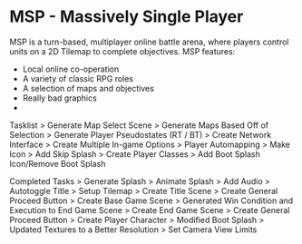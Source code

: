 # MSP - Massively Single Player
 MSP is a turn-based, multiplayer online battle arena, where players control units on a 2D Tilemap to complete objectives.
 MSP features:
 - Local online co-operation
 - A variety of classic RPG roles
 - A selection of maps and objectives
 - Really bad graphics
 - 

Tasklist
	> Generate Map Select Scene
	> Generate Maps Based Off of Selection
	> Generate Player Pseudostates (RT / BT)
	> Create Network Interface
	> Create Multiple In-game Options
	> Player Automapping
	> Make Icon
	> Add Skip Splash
	> Create Player Classes
	> Add Boot Splash Icon/Remove Boot Splash

Completed Tasks
	> Generate Splash
		> Animate Splash
		> Add Audio
		> Autotoggle Title
	> Setup Tilemap
	> Create Title Scene
		> Create General Proceed Button
	> Create Base Game Scene
		> Generated Win Condition and Execution to End Game Scene
	> Create End Game Scene
		> Create General Proceed Button
	> Create Player Character
	> Modified Boot Splash
	> Updated Textures to a Better Resolution
	> Set Camera View Limits
